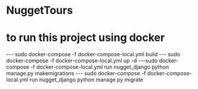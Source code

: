 # NuggetTours
# to run this project using docker 
--- sudo docker-compose -f docker-compose-local.yml build
--- sudo docker-compose -f docker-compose-local.yml up -d
---sudo docker-compose -f docker-compose-local.yml run nugget_django python manage.py makemigrations
--- sudo docker-compose -f docker-compose-local.yml run nugget_django python manage.py migrate 
